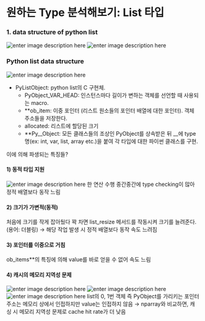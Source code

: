 # 원하는 Type 분석해보기: List 타입
### 1. data structure of python list
![enter image description here](https://miro.medium.com/max/720/1*OJr_4YC6OMB30XQzvPmPkw.png)
![enter image description here](https://devocean.sk.com/CKFinderJava/userfiles/images/py%EA%B5%AC%EC%A1%B0.png)
 ### Python list data structure
![enter image description here](https://miro.medium.com/max/720/1*l1O3TOk75WyRzrDn2bUe5A.png)
 - PyListObject: python list의 C 구현체.
    - PyObject_VAR_HEAD: 인스턴스마다 길이가 변하는 객체를 선언할 때 사용되는 macro.
    - **ob_item: 이중 포인터 (리스트 원소들의 포인터 배열에 대한 포인터). 객체 주소들을 저장한다.
    - allocated: 리스트에 할당된 크기
    - **Py__Object: 모든 클래스들의 조상인 PyObject를 상속받은 뒤 __에 type명(ex: int, var, list, array etc.)을 붙여 각 타입에 대한 파이썬 클래스를 구현.

이에 의해 파생되는 특징들?
 #### 1) 동적 타입 지원
![enter image description here](https://devocean.sk.com/CKFinderJava/userfiles/images/image%282671%29.png)
한 연산 수행 중간중간에 type checking이 많아 정적 배열보다 동작 느림

#### 2) 크기가 가변적(동적)
처음에 크기를 작게 잡아뒀다 꽉 차면 list_resize 메서드를 작동시켜 크기를 늘려준다. (용어: 더블링)
→ 해당 작업 발생 시 정적 배열보다 동작 속도 느려짐

#### 3) 포인터를 이중으로 거침
ob_items**의 특징에 의해 value를 바로 얻을 수 없어 속도 느림

#### 4) 캐시의 메모리 지역성 문제
![enter image description here](https://computerscience.chemeketa.edu/cs160Reader/_images/Memory-Hierarchy.jpg)
![enter image description here](https://devocean.sk.com/CKFinderJava/userfiles/images/image%282672%29.png)
![enter image description here](https://devocean.sk.com/CKFinderJava/userfiles/images/image%282673%29.png)
list의 0, 1번 객체 즉 PyObject를 가리키는 포인터 주소는 메모리 상에서 인접하지만 value는 인접하지 않음
→ nparray와 비교하면, 캐싱 시 메모리 지역성 문제로 cache hit rate가 더 낮음